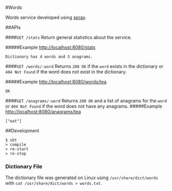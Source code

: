 #Words

Words service developed using [spray](http://spray.io "spray.io").

##APIs

####`GET /stats` 
Return general statistics about the service.

#####Example
[http://localhost:8080/stats](http://localhost:8080/stats)

	Dictionary has 4 words and 3 anagrams.

####`GET /words/:word` 
Returns `200 OK` if the `word` exists in the dictionary or `404 Not Found` if the word does not exist in the dictionary.

#####Example
[http://localhost:8080/words/tea](http://localhost:8080/words/tea)

	OK
	
####`GET /anagrams/:word` 
Returns `200 OK` and a list of anagrams for the `word` or `404 Not Found` if the word does not have any anagrams.
#####Example
[http://localhost:8080/anagrams/tea](http://localhost:8080/anagrams/tea)

	["eat"]


##Development

    $ sbt
	> compile
	> re-start
	> re-stop

### Dictionary File

The dictionary file was generated on Linux using `/usr/share/dict/words` with `cat /usr/share/dict/words > words.txt`. 